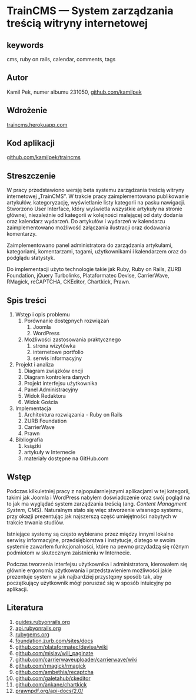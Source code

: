 # TrainCMS — System zarządzania treścią witryny internetowej

## keywords
cms, ruby on rails, calendar, comments, tags

## Autor
Kamil Pek, numer albumu 231050, [github.com/kamilpek](https://github.com/kamilpek)

## Wdrożenie
[traincms.herokuapp.com](http://traincms.herokuapp.com/)

## Kod aplikacji
[github.com/kamilpek/traincms](https://github.com/kamilpek/traincms)

## Streszczenie
W pracy przedstawiono wersję beta systemu zarządzania treścią witryny internetowej „TrainCMS”. W trakcie pracy zaimplementowano publikowanie artykułów, kategoryzację, wyświetlanie listy kategorii na pasku nawigacji. Stworzono User Interface, który wyświetla wszystkie artykuły na stronie głównej, niezależnie od kategorii w kolejności malejącej od daty dodania oraz kalendarz wydarzeń. Do artykułów i wydarzeń w kalendarzu zaimplementowano możliwość załączania ilustracji oraz dodawania komentarzy.

Zaimplementowano panel administratora do zarządzania artykułami, kategoriami, komentarzami, tagami, użytkownikami i kalendarzem oraz do podglądu statystyk.

Do implementacji użyto technologie takie jak Ruby, Ruby on Rails, ZURB Foundation, jQuery Turbolinks, Plataformatec Devise, CarrierWave, RMagick, reCAPTCHA, CKEditor, Chartkick, Prawn.

## Spis treści
1. Wstęp i opis problemu
   1. Porównanie dostępnych rozwiązań
      1. Joomla
      1. WordPress
   1. Możliwości zastosowania praktycznego
      1. strona wizytówka
      1. internetowe portfolio
      1. serwis informacyjny
1. Projekt i analiza
   1. Diagram związków encji
   1. Diagram kontrolera danych
   1. Projekt interfejsu użytkownika
	1. Panel Administracyjny
	1. Widok Redaktora
	1. Widok Gościa
1. Implementacja
   1. Architektura rozwiązania - Ruby on Rails
   1. ZURB Foundation
   1. CarrierWave
   1. Prawn
1. Bibliografia
    1. książki
    1. artykuły w Internecie
    1. materiały dostępne na GitHub.com

## Wstęp
Podczas kilkuletniej pracy z najpopularniejszymi aplikacjami w tej kategorii, takimi jak Joomla i WordPress nabyłem doświadczenie oraz swój pogląd na to jak ma wyglądać system zarządzania treścią (ang. _Content Managment System_, CMS). Naturalnym stało się więc stworzenie własnego systemu, przy okazji prezentując jak najszerszą część umiejętności nabytych w trakcie trwania studiów.

Istniejące systemy są często wybierane przez między innymi lokalne serwisy informacyjne, przedsiębiorstwa i instytucje, dlatego w swoim systemie zawarłem funkcjonalności, które na pewno przydadzą się różnym podmiotom w skutecznym zaistnieniu w Internecie.

Podczas tworzenia interfejsu użytkownika i administratora, kierowałem się głównie ergonomią użytkowania i przedstawieniem możliwości jakie prezentuje system w jak najbardziej przystępny sposób tak, aby początkujący użytkownik mógł poruszać się w sposób intuicyjny po aplikacji.

## Literatura
1. [guides.rubyonrails.org](http://guides.rubyonrails.org/)
1. [api.rubyonrails.org](http://api.rubyonrails.org/)
1. [rubygems.org](https://rubygems.org/)
1. [foundation.zurb.com/sites/docs](http://foundation.zurb.com/sites/docs/)
1. [github.com/plataformatec/devise/wiki](https://github.com/plataformatec/devise/wiki)
1. [github.com/mislav/will_paginate](https://github.com/mislav/will_paginate)
1. [github.com/carrierwaveuploader/carrierwave/wiki](https://github.com/carrierwaveuploader/carrierwave/wiki)
1. [github.com/rmagick/rmagick](https://github.com/rmagick/rmagick)
1. [github.com/ambethia/recaptcha](https://github.com/ambethia/recaptcha)
1. [github.com/galetahub/ckeditor](https://github.com/galetahub/ckeditor)
1. [github.com/ankane/chartkick](https://github.com/ankane/chartkick)
1. [prawnpdf.org/api-docs/2.0/](http://prawnpdf.org/api-docs/2.0/)
